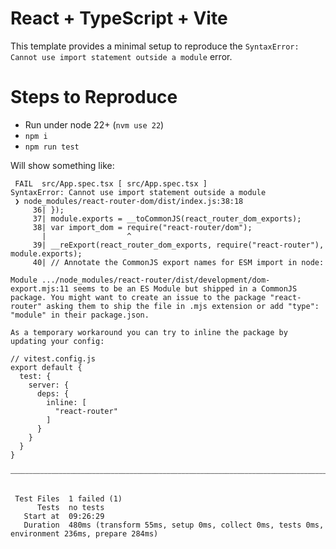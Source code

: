 # React + TypeScript + Vite

This template provides a minimal setup to reproduce the `SyntaxError: Cannot use import statement outside a module` error.

# Steps to Reproduce

* Run under node 22+ (`nvm use 22`)
* `npm i`
* `npm run test`

Will show something like:

```
 FAIL  src/App.spec.tsx [ src/App.spec.tsx ]
SyntaxError: Cannot use import statement outside a module
 ❯ node_modules/react-router-dom/dist/index.js:38:18
     36| });
     37| module.exports = __toCommonJS(react_router_dom_exports);
     38| var import_dom = require("react-router/dom");
       |                  ^
     39| __reExport(react_router_dom_exports, require("react-router"), module.exports);
     40| // Annotate the CommonJS export names for ESM import in node:

Module .../node_modules/react-router/dist/development/dom-export.mjs:11 seems to be an ES Module but shipped in a CommonJS package. You might want to create an issue to the package "react-router" asking them to ship the file in .mjs extension or add "type": "module" in their package.json.

As a temporary workaround you can try to inline the package by updating your config:

// vitest.config.js
export default {
  test: {
    server: {
      deps: {
        inline: [
          "react-router"
        ]
      }
    }
  }
}

⎯⎯⎯⎯⎯⎯⎯⎯⎯⎯⎯⎯⎯⎯⎯⎯⎯⎯⎯⎯⎯⎯⎯⎯⎯⎯⎯⎯⎯⎯⎯⎯⎯⎯⎯⎯⎯⎯⎯⎯⎯⎯⎯⎯⎯⎯⎯⎯⎯⎯⎯⎯⎯⎯⎯⎯⎯⎯⎯⎯⎯⎯⎯⎯⎯⎯⎯⎯⎯⎯⎯⎯⎯⎯⎯⎯⎯⎯⎯⎯⎯⎯⎯⎯⎯⎯⎯⎯⎯⎯⎯⎯⎯⎯⎯⎯⎯⎯⎯⎯⎯⎯⎯⎯⎯⎯⎯⎯⎯⎯⎯⎯⎯⎯⎯⎯⎯⎯⎯⎯⎯⎯⎯⎯⎯⎯⎯⎯⎯⎯⎯⎯⎯⎯⎯⎯⎯⎯⎯⎯⎯⎯⎯⎯⎯⎯⎯⎯⎯⎯⎯⎯⎯⎯⎯⎯⎯⎯⎯⎯⎯⎯⎯⎯⎯⎯⎯⎯⎯⎯⎯⎯⎯⎯⎯⎯⎯⎯⎯⎯⎯⎯⎯⎯⎯⎯⎯⎯⎯⎯⎯⎯⎯⎯⎯⎯⎯⎯⎯⎯⎯⎯⎯⎯⎯⎯⎯⎯⎯⎯⎯⎯⎯⎯⎯⎯⎯⎯⎯⎯⎯[1/1]⎯


 Test Files  1 failed (1)
      Tests  no tests
   Start at  09:26:29
   Duration  480ms (transform 55ms, setup 0ms, collect 0ms, tests 0ms, environment 236ms, prepare 284ms)
```
